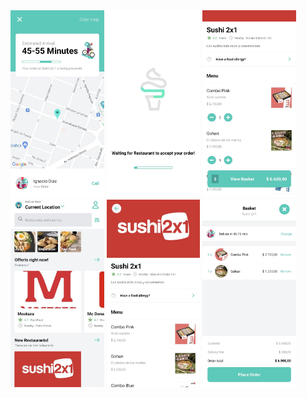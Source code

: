 <div display='flex'>
<img src='./screeshots/photo_2022-08-23_02-25-54.jpg' height='300px'/>
<img src='./screeshots/photo_2022-08-23_02-25-54 (2).jpg' height='300px'/>
<img src='./screeshots/photo_2022-08-23_02-25-54 (4).jpg' height='300px'/>
<img src='./screeshots/photo_2022-08-23_02-25-55 (2).jpg' height='300px'/>
<img src='./screeshots/photo_2022-08-23_02-25-54 (3).jpg' height='300px'/>
<img src='./screeshots/photo_2022-08-23_02-25-55.jpg' height='300px'/>

</div>
